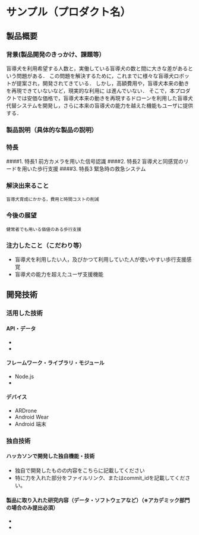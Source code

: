 # サンプル（プロダクト名）
## 製品概要
### 背景(製品開発のきっかけ、課題等）
盲導犬を利用希望する人数と，実働している盲導犬の数と間に大きな差があるという問題がある．
この問題を解決するために，これまでに様々な盲導犬ロボットが提案され，開発されてきている．
しかし，高額費用や，盲導犬本来の動きを再現できていないなど，現実的な利用に
は進んでいない．
そこで，本プロダクトでは安価な価格で，盲導犬本来の動きを再現するドローンを利用した盲導犬代替システムを開発し，さらに本来の盲導犬の能力を越えた機能もユーザに提供する．

### 製品説明（具体的な製品の説明）
### 特長
####1. 特長1
	   前方カメラを用いた信号認識
####2. 特長2
	   盲導犬と同感覚のリードを用いた歩行支援
####3. 特長3
	   緊急時の救急システム

### 解決出来ること
	盲導犬育成にかかる，費用と時間コストの削減
### 今後の展望
	健常者でも用いる価値のある歩行支援
### 注力したこと（こだわり等）
* 盲導犬を利用したい人，及びかつて利用していた人が使いやすい歩行支援感覚
* 盲導犬の能力を超えたユーザ支援機能

## 開発技術
### 活用した技術
#### API・データ
* 
* 

#### フレームワーク・ライブラリ・モジュール
* Node.js
* 

#### デバイス
* ARDrone
* Android Wear
* Android 端末

### 独自技術
#### ハッカソンで開発した独自機能・技術
* 独自で開発したものの内容をこちらに記載してください
* 特に力を入れた部分をファイルリンク、またはcommit_idを記載してください。

#### 製品に取り入れた研究内容（データ・ソフトウェアなど）（※アカデミック部門の場合のみ提出必須）
* 
* 
